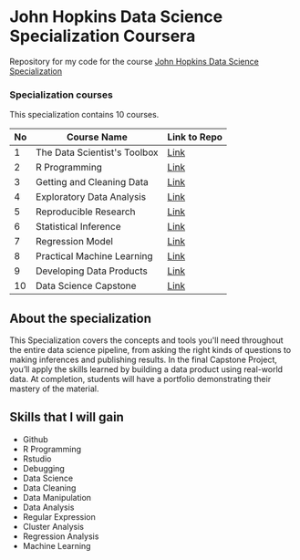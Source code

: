 # John Hopkins Data Science Specialization Coursera
Repository for my code for the course [John Hopkins Data Science Specialization](https://www.coursera.org/specializations/jhu-data-science) 


### Specialization courses
This specialization contains 10 courses.

No | Course Name | Link to Repo
--- | --- | --- |
1 | The Data Scientist's Toolbox  | [Link](https://github.com/benthecoder/JohnHopkinsDataScience/tree/main/1_DataScienceToolbox)
2 | R Programming | [Link](https://github.com/benthecoder/JohnHopkinsDataScience/tree/main/2_Rprogramming)
3 | Getting and Cleaning Data | [Link]()
4 | Exploratory Data Analysis | [Link]()
5 | Reproducible Research | [Link]()
6 | Statistical Inference | [Link]()
7 | Regression Model | [Link]()
8 | Practical Machine Learning | [Link]()
9 | Developing Data Products | [Link]()
10| Data Science Capstone | [Link]()

## About the specialization
This Specialization covers the concepts and tools you'll need throughout the entire data science pipeline, from asking the right kinds of questions to making inferences and publishing results. In the final Capstone Project, you’ll apply the skills learned by building a data product using real-world data. At completion, students will have a portfolio demonstrating their mastery of the material.

## Skills that I will gain
* Github
* R Programming
* Rstudio
* Debugging
* Data Science
* Data Cleaning
* Data Manipulation
* Data Analysis
* Regular Expression
* Cluster Analysis
* Regression Analysis
* Machine Learning
